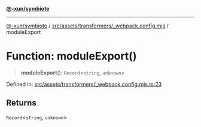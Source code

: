 [**@-xun/symbiote**](../../../../../README.md)

***

[@-xun/symbiote](../../../../../README.md) / [src/assets/transformers/\_webpack.config.mjs](../README.md) / moduleExport

# Function: moduleExport()

> **moduleExport**(): `Record`\<`string`, `unknown`\>

Defined in: [src/assets/transformers/\_webpack.config.mjs.ts:23](https://github.com/Xunnamius/symbiote/blob/0855f0d5d62e664369271e18eb03d2b348113c71/src/assets/transformers/_webpack.config.mjs.ts#L23)

## Returns

`Record`\<`string`, `unknown`\>
